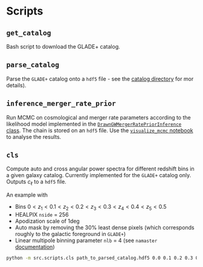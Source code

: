 # Scripts

## `get_catalog`

Bash script to download the GLADE+ catalog.

## `parse_catalog`

Parse the `GLADE+` catalog onto a `hdf5` file - see the [catalog directory](../catalog/README.md) for mor details).

## `inference_merger_rate_prior`

Run MCMC on cosmological and merger rate parameters according to the likelihood model implemented in the [`DrawnGWMergerRatePriorInference` class](../inference/likelihood.py). The chain is stored on an `hdf5` file. Use the [`visualize_mcmc` notebook](../visualize_mcmc.ipynb) to analyse the results.

## `cls`

Compute auto and cross angular power spectra for different redshift bins in a given galaxy catalog. Currently implemented for the `GLADE+` catalog only. Outputs $c_\ell$ to a `hdf5` file.

An example with

- Bins $0 < z_1 < 0.1 < z_2 < 0.2 < z_3 < 0.3 < z_4 < 0.4 < z_5 < 0.5$
- HEALPIX `nside` = 256
- Apodization scale of 1deg
- Auto mask by removing the 30% least dense pixels (which corresponds roughly to the galactic foreground in `GLADE+`)
- Linear multipole binning parameter `nlb` = 4 (see `namaster` [documentation](https://namaster.readthedocs.io/en/latest/pymaster.html#pymaster.bins.NmtBin.from_nside_linear))

```bash
python -m src.scripts.cls path_to_parsed_catalog.hdf5 0.0 0.1 0.2 0.3 0.4 --zmax 0.5 --nside 256 -a 1.0 -l 4 -q 0.3 -v
```
